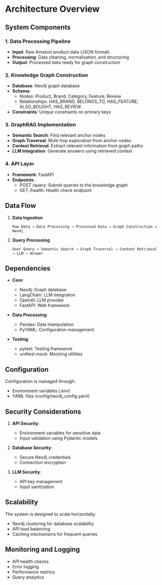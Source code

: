 # Architecture Overview

## System Components

### 1. Data Processing Pipeline
- **Input**: Raw Amazon product data (JSON format)
- **Processing**: Data cleaning, normalization, and structuring
- **Output**: Processed data ready for graph construction

### 2. Knowledge Graph Construction
- **Database**: Neo4j graph database
- **Schema**:
  - Nodes: Product, Brand, Category, Feature, Review
  - Relationships: HAS_BRAND, BELONGS_TO, HAS_FEATURE, ALSO_BOUGHT, HAS_REVIEW
- **Constraints**: Unique constraints on primary keys

### 3. GraphRAG Implementation
- **Semantic Search**: Find relevant anchor nodes
- **Graph Traversal**: Multi-hop exploration from anchor nodes
- **Context Retrieval**: Extract relevant information from graph paths
- **LLM Integration**: Generate answers using retrieved context

### 4. API Layer
- **Framework**: FastAPI
- **Endpoints**:
  - POST /query: Submit queries to the knowledge graph
  - GET /health: Health check endpoint

## Data Flow

1. **Data Ingestion**
   ```
   Raw Data → Data Processing → Processed Data → Graph Construction → Neo4j
   ```

2. **Query Processing**
   ```
   User Query → Semantic Search → Graph Traversal → Context Retrieval → LLM → Answer
   ```

## Dependencies

- **Core**:
  - Neo4j: Graph database
  - LangChain: LLM integration
  - OpenAI: LLM provider
  - FastAPI: Web framework

- **Data Processing**:
  - Pandas: Data manipulation
  - PyYAML: Configuration management

- **Testing**:
  - pytest: Testing framework
  - unittest.mock: Mocking utilities

## Configuration

Configuration is managed through:
- Environment variables (.env)
- YAML files (config/neo4j_config.yaml)

## Security Considerations

1. **API Security**:
   - Environment variables for sensitive data
   - Input validation using Pydantic models

2. **Database Security**:
   - Secure Neo4j credentials
   - Connection encryption

3. **LLM Security**:
   - API key management
   - Input sanitization

## Scalability

The system is designed to scale horizontally:
- Neo4j clustering for database scalability
- API load balancing
- Caching mechanisms for frequent queries

## Monitoring and Logging

- API health checks
- Error logging
- Performance metrics
- Query analytics 